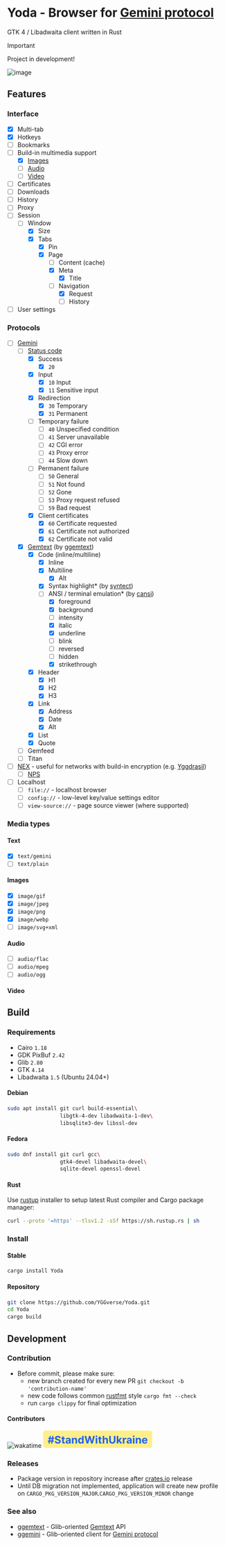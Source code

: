 # Yoda - Browser for [Gemini protocol](https://geminiprotocol.net)

GTK 4 / Libadwaita client written in Rust

> [!IMPORTANT]
> Project in development!
>

![image](https://github.com/user-attachments/assets/cfbbc3fb-61d2-4afd-a21f-8e36ee329941)

## Features

### Interface
* [x] Multi-tab
* [x] Hotkeys
* [ ] Bookmarks
* [ ] Build-in multimedia support
  * [x] [Images](#images)
  * [ ] [Audio](#audio)
  * [ ] [Video](#video)
* [ ] Certificates
* [ ] Downloads
* [ ] History
* [ ] Proxy
* [ ] Session
  * [ ] Window
    * [x] Size
    * [x] Tabs
      * [x] Pin
      * [x] Page
        * [ ] Content (cache)
        * [x] Meta
          * [x] Title
        * [ ] Navigation
          * [x] Request
          * [ ] History
* [ ] User settings

### Protocols
* [ ] [Gemini](https://geminiprotocol.net/docs/protocol-specification.gmi)
  * [ ] [Status code](https://geminiprotocol.net/docs/protocol-specification.gmi#status-codes)
    * [x] Success
      * [x] `20`
    * [x] Input
      * [x] `10` Input
      * [x] `11` Sensitive input
    * [x] Redirection
      * [x] `30` Temporary
      * [x] `31` Permanent
    * [ ] Temporary failure
      * [ ] `40` Unspecified condition
      * [ ] `41` Server unavailable
      * [ ] `42` CGI error
      * [ ] `43` Proxy error
      * [ ] `44` Slow down
    * [ ] Permanent failure
      * [ ] `50` General
      * [ ] `51` Not found
      * [ ] `52` Gone
      * [ ] `53` Proxy request refused
      * [ ] `59` Bad request
    * [x] Client certificates
      * [x] `60` Certificate requested
      * [x] `61` Certificate not authorized
      * [x] `62` Certificate not valid
  * [x] [Gemtext](https://geminiprotocol.net/docs/gemtext-specification.gmi) (by [ggemtext](https://github.com/YGGverse/ggemtext))
    * [x] Code (inline/multiline)
      * [x] Inline
      * [x] Multiline
        * [x] Alt
      * [x] Syntax highlight* (by [syntect](https://github.com/trishume/syntect))
      * [ ] ANSI / terminal emulation* (by [cansi](https://github.com/colored-rs/cansi))
          * [x] foreground
          * [x] background
          * [ ] intensity
          * [x] italic
          * [x] underline
          * [ ] blink
          * [ ] reversed
          * [ ] hidden
          * [x] strikethrough
    * [x] Header
      * [x] H1
      * [x] H2
      * [x] H3
    * [x] Link
      * [x] Address
      * [x] Date
      * [x] Alt
    * [x] List
    * [x] Quote
  * [ ] Gemfeed
  * [ ] Titan
* [ ] [NEX](https://nightfall.city/nex/info/specification.txt) - useful for networks with build-in encryption (e.g. [Yggdrasil](https://yggdrasil-network.github.io))
  * [ ] [NPS](https://nightfall.city/nps/info/specification.txt)
* [ ] Localhost
  * [ ] `file://` - localhost browser
  * [ ] `config://` - low-level key/value settings editor
  * [ ] `view-source://` - page source viewer (where supported)

### Media types

#### Text
  * [x] `text/gemini`
  * [ ] `text/plain`

#### Images
  * [x] `image/gif`
  * [x] `image/jpeg`
  * [x] `image/png`
  * [x] `image/webp`
  * [ ] `image/svg+xml`

#### Audio
  * [ ] `audio/flac`
  * [ ] `audio/mpeg`
  * [ ] `audio/ogg`

#### Video

## Build

### Requirements

* Cairo `1.18`
* GDK PixBuf `2.42`
* Glib `2.80`
* GTK `4.14`
* Libadwaita `1.5` (Ubuntu 24.04+)

#### Debian

``` bash
sudo apt install git curl build-essential\
                 libgtk-4-dev libadwaita-1-dev\
                 libsqlite3-dev libssl-dev
```

#### Fedora

``` bash
sudo dnf install git curl gcc\
                 gtk4-devel libadwaita-devel\
                 sqlite-devel openssl-devel
```

#### Rust

Use [rustup](https://rustup.rs) installer to setup latest Rust compiler and Cargo package manager:

``` bash
curl --proto '=https' --tlsv1.2 -sSf https://sh.rustup.rs | sh
```

### Install

#### Stable

``` bash
cargo install Yoda
```

#### Repository

``` bash
git clone https://github.com/YGGverse/Yoda.git
cd Yoda
cargo build
```

## Development

### Contribution

* Before commit, please make sure:
  * new branch created for every new PR `git checkout -b 'contribution-name'`
  * new code follows common [rustfmt](https://rust-lang.github.io/rustfmt/) style `cargo fmt --check`
  * run `cargo clippy` for final optimization

#### Contributors

![wakatime](https://wakatime.com/badge/user/0b7fe6c1-b091-4c98-b930-75cfee17c7a5/project/018ebca8-4d22-4f9e-b557-186be6553d9a.svg) ![StandWithUkraine](https://raw.githubusercontent.com/vshymanskyy/StandWithUkraine/main/badges/StandWithUkraine.svg)

### Releases

* Package version in repository increase after [crates.io](https://crates.io/crates/yoda) release
* Until DB migration not implemented, application will create new profile on `CARGO_PKG_VERSION_MAJOR`.`CARGO_PKG_VERSION_MINOR` change

### See also

* [ggemtext](https://github.com/YGGverse/ggemtext) - Glib-oriented [Gemtext](https://geminiprotocol.net/docs/gemtext-specification.gmi) API
* [ggemini](https://github.com/YGGverse/ggemini) - Glib-oriented client for [Gemini protocol](https://geminiprotocol.net/docs/protocol-specification.gmi)